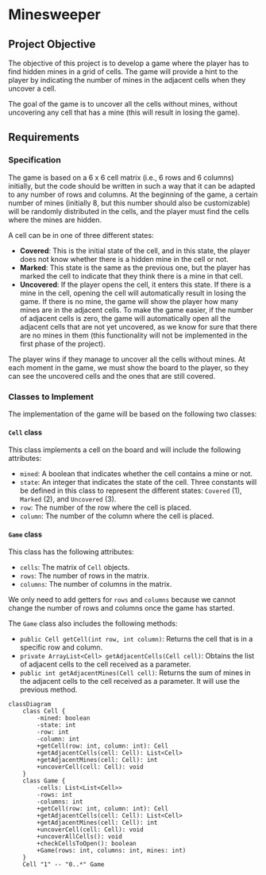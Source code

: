 # Minesweeper

## Project Objective

The objective of this project is to develop a game where the player has to find hidden mines in a grid of cells. The
game will provide a hint to the player by indicating the number of mines in the adjacent cells when they uncover a cell.

The goal of the game is to uncover all the cells without mines, without uncovering any cell that has a mine (this will
result in losing the game).

## Requirements

### Specification

The game is based on a 6 x 6 cell matrix (i.e., 6 rows and 6 columns) initially, but the code should be written in such
a way that it can be adapted to any number of rows and columns. At the beginning of the game, a certain number of
mines (initially 8, but this number should also be customizable) will be randomly distributed in the cells, and the
player must find the cells where the mines are hidden.

A cell can be in one of three different states:

- **Covered**: This is the initial state of the cell, and in this state, the player does not know whether there is a
  hidden mine in the cell or not.
- **Marked**: This state is the same as the previous one, but the player has marked the cell to indicate that they think
  there is a mine in that cell.
- **Uncovered**: If the player opens the cell, it enters this state. If there is a mine in the cell, opening the cell
  will automatically result in losing the game. If there is no mine, the game will show the player how many mines are in
  the adjacent cells. To make the game easier, if the number of adjacent cells is zero, the game will automatically open
  all the adjacent cells that are not yet uncovered, as we know for sure that there are no mines in them (this
  functionality will not be implemented in the first phase of the project).

The player wins if they manage to uncover all the cells without mines. At each moment in the game, we must show the
board to the player, so they can see the uncovered cells and the ones that are still covered.

### Classes to Implement

The implementation of the game will be based on the following two classes:

#### `Cell` class

This class implements a cell on the board and will include the following attributes:

- `mined`: A boolean that indicates whether the cell contains a mine or not.
- `state`: An integer that indicates the state of the cell. Three constants will be defined in this class to represent
  the different states: `Covered` (1), `Marked` (2), and `Uncovered` (3).
- `row`: The number of the row where the cell is placed.
- `column`: The number of the column where the cell is placed.

#### `Game` class

This class has the following attributes:

- `cells`: The matrix of `Cell` objects.
- `rows`: The number of rows in the matrix.
- `columns`: The number of columns in the matrix.

We only need to add getters for `rows` and `columns` because we cannot change the number of rows and columns once the
game has started.

The `Game` class also includes the following methods:

- `public Cell getCell(int row, int column)`: Returns the cell that is in a specific row and column.
- `private ArrayList<Cell> getAdjacentCells(Cell cell)`: Obtains the list of adjacent cells to the cell received as a
  parameter.
- `public int getAdjacentMines(Cell cell)`: Returns the sum of mines in the adjacent cells to the cell received as a
  parameter. It will use the previous method.

```mermaid
classDiagram	
    class Cell {
        -mined: boolean
        -state: int
        -row: int
        -column: int
        +getCell(row: int, column: int): Cell
        +getAdjacentCells(cell: Cell): List<Cell>
        +getAdjacentMines(cell: Cell): int
        +uncoverCell(cell: Cell): void
    }
    class Game {
        -cells: List<List<Cell>>
        -rows: int
        -columns: int
        +getCell(row: int, column: int): Cell
        +getAdjacentCells(cell: Cell): List<Cell>
        +getAdjacentMines(cell: Cell): int
        +uncoverCell(cell: Cell): void
        +uncoverAllCells(): void
        +checkCellsToOpen(): boolean
        +Game(rows: int, columns: int, mines: int)
    }
    Cell "1" -- "0..*" Game
```